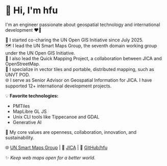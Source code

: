 # 👋 Hi, I'm hfu

I'm an engineer passionate about geospatial technology and international development ❤️‍🔥

💙 I started co-charing the UN Open GIS Initiative since July 2025.  
🗺️ I lead the UN Smart Maps Group, the seventh domain working group under the UN Open GIS Initiative.  
🚀 I also lead the Quick Mapping Project, a collaboration between JICA and OpenStreetMap.  
🧩 I specialize in vector tiles and portable, distributed mapping, such as UNVT POD.  
🌐 I serve as Senior Advisor on Geospatial Information for JICA. I have supported 12+ international development projects.

💡 **Favorite technologies:**
- PMTiles
- MapLibre GL JS
- Unix CLI tools like Tippecanoe and GDAL
- Generative AI

🤝 My core values are openness, collaboration, innovation, and sustainability.

🌐 [UN Smart Maps Group](https://unopengis.github.io/smartmaps/) | 💼 [JICA](https://www.jica.go.jp/) | 📧 [GitHub/hfu](https://github.com/hfu)

✨ *Keep web maps open for a better world.*

